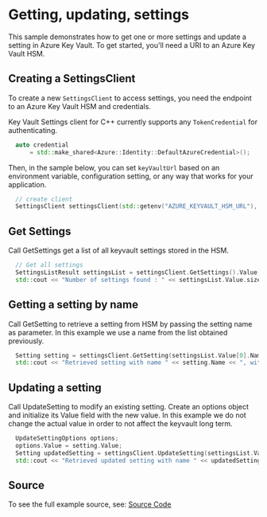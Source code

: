 # Getting, updating, settings

This sample demonstrates how to get one or more settings and update a setting in Azure Key Vault.
To get started, you'll need a URI to an Azure Key Vault HSM.

## Creating a SettingsClient

To create a new `SettingsClient` to access settings, you need the endpoint to an Azure Key Vault HSM and credentials.

Key Vault Settings client for C++ currently supports any `TokenCredential` for authenticating.

```cpp Snippet:SampleAdministration1CreateCredential
  auto credential
      = std::make_shared<Azure::Identity::DefaultAzureCredential>();
```

Then, in the sample below, you can set `keyVaultUrl` based on an environment variable, configuration setting, or any way that works for your application.

```cpp Snippet:SampleAdministration2SettingsClient
  // create client
  SettingsClient settingsClient(std::getenv("AZURE_KEYVAULT_HSM_URL"), credential);
```

## Get Settings

Call GetSettings get a list of all keyvault settings stored in the HSM.

```cpp Snippet:SampleAdministration3GetSettings
  // Get all settings 
  SettingsListResult settingsList = settingsClient.GetSettings().Value;
  std::cout << "Number of settings found : " << settingsList.Value.size();
```

## Getting a setting by name

Call GetSetting to retrieve a setting from HSM by passing the setting name as parameter. In this example we use a name from the list obtained previously.

```cpp Snippet:SampleAdministration4GetSetting
  Setting setting = settingsClient.GetSetting(settingsList.Value[0].Name).Value;
  std::cout << "Retrieved setting with name " << setting.Name << ", with value " << setting.Value;
```

## Updating a setting

Call UpdateSetting to modify an existing setting. Create an options object and initialize its Value field with the new value. In this example we do not change the actual value in order to not affect the keyvault long term.


```cpp Snippet:SampleAdministration5UpdateSetting
  UpdateSettingOptions options; 
  options.Value = setting.Value;
  Setting updatedSetting = settingsClient.UpdateSetting(settingsList.Value[0].Name,options).Value;
  std::cout << "Retrieved updated setting with name " << updatedSetting.Name << ", with value " << updatedSetting.Value;
```

## Source

To see the full example source, see:
[Source Code](https://github.com/gearama/azure-sdk-for-cpp/tree/settings/sdk/keyvault/azure-security-keyvault-administration/test/samples/sample1-basic-operations)
